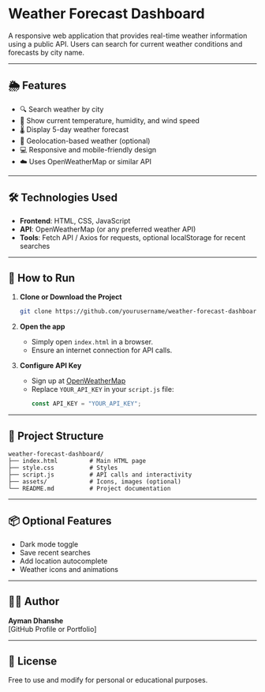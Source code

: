 # Weather Forecast Dashboard

A responsive web application that provides real-time weather information using a public API. Users can search for current weather conditions and forecasts by city name.

---

## 🌦️ Features

- 🔍 Search weather by city
- 📍 Show current temperature, humidity, and wind speed
- 🌡️ Display 5-day weather forecast
- 🧭 Geolocation-based weather (optional)
- 💻 Responsive and mobile-friendly design
- ☁️ Uses OpenWeatherMap or similar API

---

## 🛠️ Technologies Used

- **Frontend**: HTML, CSS, JavaScript
- **API**: OpenWeatherMap (or any preferred weather API)
- **Tools**: Fetch API / Axios for requests, optional localStorage for recent searches

---

## 🚀 How to Run

1. **Clone or Download the Project**
   ```bash
   git clone https://github.com/yourusername/weather-forecast-dashboard.git
   ```

2. **Open the app**
   - Simply open `index.html` in a browser.
   - Ensure an internet connection for API calls.

3. **Configure API Key**
   - Sign up at [OpenWeatherMap](https://openweathermap.org/)
   - Replace `YOUR_API_KEY` in your `script.js` file:
     ```js
     const API_KEY = "YOUR_API_KEY";
     ```

---

## 📂 Project Structure

```
weather-forecast-dashboard/
├── index.html         # Main HTML page
├── style.css          # Styles
├── script.js          # API calls and interactivity
├── assets/            # Icons, images (optional)
└── README.md          # Project documentation
```

---

## 📦 Optional Features

- Dark mode toggle
- Save recent searches
- Add location autocomplete
- Weather icons and animations

---

## 👨‍💻 Author

**Ayman Dhanshe**  
[GitHub Profile or Portfolio]

---

## 📜 License

Free to use and modify for personal or educational purposes.
